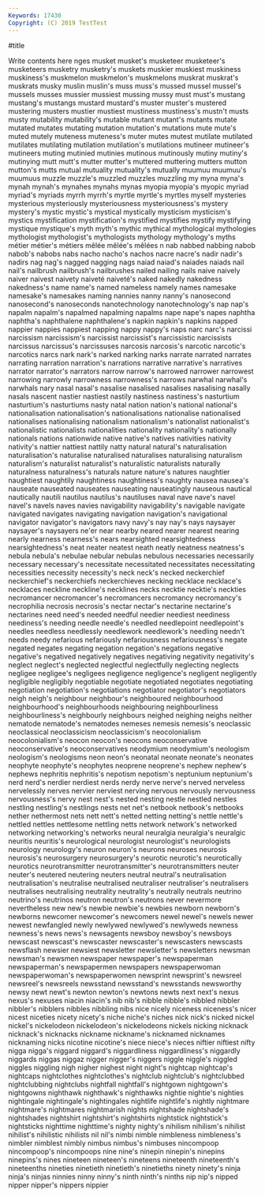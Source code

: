 ```yaml
---
Keywords: 17430
Copyright: (C) 2019 TestTest
---
```


#title

Write contents here
nges musket musket's musketeer musketeer's
musketeers musketry musketry's muskets muskier muskiest muskiness muskiness's muskmelon muskmelon's
muskmelons muskrat muskrat's muskrats musky muslin muslin's muss muss's mussed
mussel mussel's mussels musses mussier mussiest mussing mussy must must's
mustang mustang's mustangs mustard mustard's muster muster's mustered mustering musters
mustier mustiest mustiness mustiness's mustn't musts musty mutability mutability's mutable
mutant mutant's mutants mutate mutated mutates mutating mutation mutation's mutations
mute mute's muted mutely muteness muteness's muter mutes mutest mutilate
mutilated mutilates mutilating mutilation mutilation's mutilations mutineer mutineer's mutineers muting
mutinied mutinies mutinous mutinously mutiny mutiny's mutinying mutt mutt's mutter
mutter's muttered muttering mutters mutton mutton's mutts mutual mutuality mutuality's
mutually muumuu muumuu's muumuus muzzle muzzle's muzzled muzzles muzzling my
myna myna's mynah mynah's mynahes mynahs mynas myopia myopia's myopic
myriad myriad's myriads myrrh myrrh's myrtle myrtle's myrtles myself mysteries
mysterious mysteriously mysteriousness mysteriousness's mystery mystery's mystic mystic's mystical mystically
mysticism mysticism's mystics mystification mystification's mystified mystifies mystify mystifying mystique
mystique's myth myth's mythic mythical mythological mythologies mythologist mythologist's mythologists
mythology mythology's myths métier métier's métiers mêlée mêlée's mêlées n
nab nabbed nabbing nabob nabob's nabobs nabs nacho nacho's nachos
nacre nacre's nadir nadir's nadirs nag nag's nagged nagging nags
naiad naiad's naiades naiads nail nail's nailbrush nailbrush's nailbrushes nailed
nailing nails naive naively naiver naivest naivety naiveté naiveté's naked
nakedly nakedness nakedness's name name's named nameless namely names namesake
namesake's namesakes naming nannies nanny nanny's nanosecond nanosecond's nanoseconds nanotechnology
nanotechnology's nap nap's napalm napalm's napalmed napalming napalms nape nape's
napes naphtha naphtha's naphthalene naphthalene's napkin napkin's napkins napped nappier
nappies nappiest napping nappy nappy's naps narc narc's narcissi narcissism
narcissism's narcissist narcissist's narcissistic narcissists narcissus narcissus's narcissuses narcosis narcosis's
narcotic narcotic's narcotics narcs nark nark's narked narking narks narrate
narrated narrates narrating narration narration's narrations narrative narrative's narratives narrator
narrator's narrators narrow narrow's narrowed narrower narrowest narrowing narrowly narrowness
narrowness's narrows narwhal narwhal's narwhals nary nasal nasal's nasalise nasalised
nasalises nasalising nasally nasals nascent nastier nastiest nastily nastiness nastiness's
nasturtium nasturtium's nasturtiums nasty natal nation nation's national national's nationalisation
nationalisation's nationalisations nationalise nationalised nationalises nationalising nationalism nationalism's nationalist nationalist's
nationalistic nationalists nationalities nationality nationality's nationally nationals nations nationwide native
native's natives nativities nativity nativity's nattier nattiest nattily natty natural
natural's naturalisation naturalisation's naturalise naturalised naturalises naturalising naturalism naturalism's naturalist
naturalist's naturalistic naturalists naturally naturalness naturalness's naturals nature nature's natures
naughtier naughtiest naughtily naughtiness naughtiness's naughty nausea nausea's nauseate nauseated
nauseates nauseating nauseatingly nauseous nautical nautically nautili nautilus nautilus's nautiluses
naval nave nave's navel navel's navels naves navies navigability navigability's
navigable navigate navigated navigates navigating navigation navigation's navigational navigator navigator's
navigators navy navy's nay nay's nays naysayer naysayer's naysayers ne'er
near nearby neared nearer nearest nearing nearly nearness nearness's nears
nearsighted nearsightedness nearsightedness's neat neater neatest neath neatly neatness neatness's
nebula nebula's nebulae nebular nebulas nebulous necessaries necessarily necessary necessary's
necessitate necessitated necessitates necessitating necessities necessity necessity's neck neck's necked
neckerchief neckerchief's neckerchiefs neckerchieves necking necklace necklace's necklaces neckline neckline's
necklines necks necktie necktie's neckties necromancer necromancer's necromancers necromancy necromancy's
necrophilia necrosis necrosis's nectar nectar's nectarine nectarine's nectarines need need's
needed needful needier neediest neediness neediness's needing needle needle's needled
needlepoint needlepoint's needles needless needlessly needlework needlework's needling needn't needs
needy nefarious nefariously nefariousness nefariousness's negate negated negates negating negation
negation's negations negative negative's negatived negatively negatives negativing negativity negativity's
neglect neglect's neglected neglectful neglectfully neglecting neglects negligee negligee's negligees
negligence negligence's negligent negligently negligible negligibly negotiable negotiate negotiated negotiates
negotiating negotiation negotiation's negotiations negotiator negotiator's negotiators neigh neigh's neighbour
neighbour's neighboured neighbourhood neighbourhood's neighbourhoods neighbouring neighbourliness neighbourliness's neighbourly neighbours
neighed neighing neighs neither nematode nematode's nematodes nemeses nemesis nemesis's
neoclassic neoclassical neoclassicism neoclassicism's neocolonialism neocolonialism's neocon neocon's neocons neoconservative
neoconservative's neoconservatives neodymium neodymium's neologism neologism's neologisms neon neon's neonatal
neonate neonate's neonates neophyte neophyte's neophytes neoprene neoprene's nephew nephew's
nephews nephritis nephritis's nepotism nepotism's neptunium neptunium's nerd nerd's nerdier
nerdiest nerds nerdy nerve nerve's nerved nerveless nervelessly nerves nervier
nerviest nerving nervous nervously nervousness nervousness's nervy nest nest's nested
nesting nestle nestled nestles nestling nestling's nestlings nests net net's
netbook netbook's netbooks nether nethermost nets nett nett's netted netting
netting's nettle nettle's nettled nettles nettlesome nettling netts network network's
networked networking networking's networks neural neuralgia neuralgia's neuralgic neuritis neuritis's
neurological neurologist neurologist's neurologists neurology neurology's neuron neuron's neurons neuroses
neurosis neurosis's neurosurgery neurosurgery's neurotic neurotic's neurotically neurotics neurotransmitter neurotransmitter's
neurotransmitters neuter neuter's neutered neutering neuters neutral neutral's neutralisation neutralisation's
neutralise neutralised neutraliser neutraliser's neutralisers neutralises neutralising neutrality neutrality's neutrally
neutrals neutrino neutrino's neutrinos neutron neutron's neutrons never nevermore nevertheless
new new's newbie newbie's newbies newborn newborn's newborns newcomer newcomer's
newcomers newel newel's newels newer newest newfangled newly newlywed newlywed's
newlyweds newness newness's news news's newsagents newsboy newsboy's newsboys newscast
newscast's newscaster newscaster's newscasters newscasts newsflash newsier newsiest newsletter newsletter's
newsletters newsman newsman's newsmen newspaper newspaper's newspaperman newspaperman's newspapermen newspapers
newspaperwoman newspaperwoman's newspaperwomen newsprint newsprint's newsreel newsreel's newsreels newsstand newsstand's
newsstands newsworthy newsy newt newt's newton newton's newtons newts next
next's nexus nexus's nexuses niacin niacin's nib nib's nibble nibble's
nibbled nibbler nibbler's nibblers nibbles nibbling nibs nice nicely niceness
niceness's nicer nicest niceties nicety nicety's niche niche's niches nick
nick's nicked nickel nickel's nickelodeon nickelodeon's nickelodeons nickels nicking nicknack
nicknack's nicknacks nickname nickname's nicknamed nicknames nicknaming nicks nicotine nicotine's
niece niece's nieces niftier niftiest nifty nigga nigga's niggard niggard's
niggardliness niggardliness's niggardly niggards niggas niggaz nigger nigger's niggers niggle
niggle's niggled niggles niggling nigh nigher nighest night night's nightcap
nightcap's nightcaps nightclothes nightclothes's nightclub nightclub's nightclubbed nightclubbing nightclubs nightfall
nightfall's nightgown nightgown's nightgowns nighthawk nighthawk's nighthawks nightie nightie's nighties
nightingale nightingale's nightingales nightlife nightlife's nightly nightmare nightmare's nightmares nightmarish
nights nightshade nightshade's nightshades nightshirt nightshirt's nightshirts nightstick nightstick's nightsticks
nighttime nighttime's nighty nighty's nihilism nihilism's nihilist nihilist's nihilistic nihilists
nil nil's nimbi nimble nimbleness nimbleness's nimbler nimblest nimbly nimbus
nimbus's nimbuses nincompoop nincompoop's nincompoops nine nine's ninepin ninepin's ninepins
ninepins's nines nineteen nineteen's nineteens nineteenth nineteenth's nineteenths nineties ninetieth
ninetieth's ninetieths ninety ninety's ninja ninja's ninjas ninnies ninny ninny's
ninth ninth's ninths nip nip's nipped nipper nipper's nippers nippier
